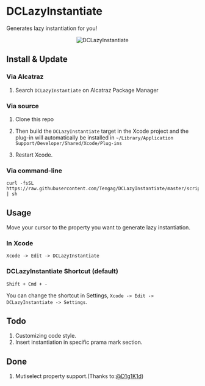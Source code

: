 DCLazyInstantiate
======
Generates lazy instantiation for you!

<p align="center" >
  <img src="https://raw.githubusercontent.com/Tengag/DCLazyInstantiate/master/screenshot.gif" alt="DCLazyInstantiate" title="DCLazyInstantiate">
</p>

## Install & Update

### Via Alcatraz

1. Search `DCLazyInstantiate` on Alcatraz Package Manager

### Via source

1. Clone this repo

2. Then build the `DCLazyInstantiate` target in the Xcode project and the plug-in will automatically be installed in `~/Library/Application Support/Developer/Shared/Xcode/Plug-ins`

3. Restart Xcode.

### Via command-line

```shell
curl -fsSL https://raw.githubusercontent.com/Tengag/DCLazyInstantiate/master/script/install.sh | sh
```

## Usage

Move your cursor to the property you want to generate lazy instantiation.
### In Xcode

```
Xcode -> Edit -> DCLazyInstantiate 
```

### DCLazyInstantiate Shortcut (default)

```
Shift + Cmd + -
```

You can change the shortcut in Settings, `Xcode -> Edit -> DCLazyInstantiate -> Settings`.

## Todo

1. Customizing code style.
2. Insert instantiation in specific prama mark section.

## Done

1. Mutiselect property support.(Thanks to:[@D1g1K1d](https://github.com/D1g1K1d))
